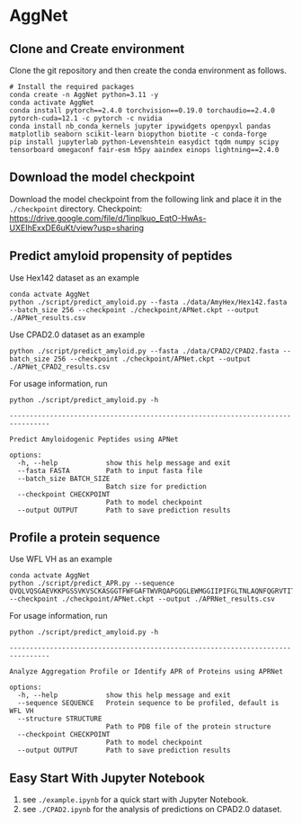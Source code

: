 # AggNet

## Clone and Create environment

Clone the git repository and then create the conda environment as follows.

```
# Install the required packages
conda create -n AggNet python=3.11 -y
conda activate AggNet
conda install pytorch==2.4.0 torchvision==0.19.0 torchaudio==2.4.0 pytorch-cuda=12.1 -c pytorch -c nvidia
conda install nb_conda_kernels jupyter ipywidgets openpyxl pandas matplotlib seaborn scikit-learn biopython biotite -c conda-forge
pip install jupyterlab python-Levenshtein easydict tqdm numpy scipy tensorboard omegaconf fair-esm h5py aaindex einops lightning==2.4.0
```

## Download the model checkpoint

Download the model checkpoint from the following link and place it in the `./checkpoint` directory.
Checkpoint: https://drive.google.com/file/d/1inplkuo_EqtO-HwAs-UXEIhExxDE6uKt/view?usp=sharing

## Predict amyloid propensity of peptides
Use Hex142 dataset as an example
```
conda actvate AggNet
python ./script/predict_amyloid.py --fasta ./data/AmyHex/Hex142.fasta --batch_size 256 --checkpoint ./checkpoint/APNet.ckpt --output ./APNet_results.csv
```
Use CPAD2.0 dataset as an example
```
python ./script/predict_amyloid.py --fasta ./data/CPAD2/CPAD2.fasta --batch_size 256 --checkpoint ./checkpoint/APNet.ckpt --output ./APNet_CPAD2_results.csv
```
For usage information, run
```
python ./script/predict_amyloid.py -h

--------------------------------------------------------------------------------

Predict Amyloidogenic Peptides using APNet

options:
  -h, --help            show this help message and exit
  --fasta FASTA         Path to input fasta file
  --batch_size BATCH_SIZE
                        Batch size for prediction
  --checkpoint CHECKPOINT
                        Path to model checkpoint
  --output OUTPUT       Path to save prediction results
```

## Profile a protein sequence
Use WFL VH as an example
```
conda actvate AggNet
python ./script/predict_APR.py --sequence QVQLVQSGAEVKKPGSSVKVSCKASGGTFWFGAFTWVRQAPGQGLEWMGGIIPIFGLTNLAQNFQGRVTITADESTSTVYMELSSLRSEDTAVYYCARSSRIYDLNPSLTAYYDMDVWGQGTMVTVSS --checkpoint ./checkpoint/APNet.ckpt --output ./APRNet_results.csv
```
For usage information, run
```
python ./script/predict_amyloid.py -h

--------------------------------------------------------------------------------

Analyze Aggregation Profile or Identify APR of Proteins using APRNet

options:
  -h, --help            show this help message and exit
  --sequence SEQUENCE   Protein sequence to be profiled, default is WFL VH
  --structure STRUCTURE
                        Path to PDB file of the protein structure
  --checkpoint CHECKPOINT
                        Path to model checkpoint
  --output OUTPUT       Path to save prediction results
```

## Easy Start With Jupyter Notebook
1. see `./example.ipynb` for a quick start with Jupyter Notebook.
2. see `./CPAD2.ipynb` for the analysis of predictions on CPAD2.0 dataset.
